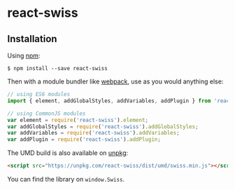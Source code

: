 # react-swiss

## Installation

Using [npm](https://www.npmjs.com/):

    $ npm install --save react-swiss

Then with a module bundler like [webpack](https://webpack.github.io/), use as you would anything else:

```js
// using ES6 modules
import { element, addGlobalStyles, addVariables, addPlugin } from 'react-swiss'

// using CommonJS modules
var element = require('react-swiss').element;
var addGlobalStyles = require('react-swiss').addGlobalStyles;
var addVariables = require('react-swiss').addVariables;
var addPlugin = require('react-swiss').addPlugin;
```

The UMD build is also available on [unpkg](https://unpkg.com):

```html
<script src="https://unpkg.com/react-swiss/dist/umd/swiss.min.js"></script>
```

You can find the library on `window.Swiss`.

